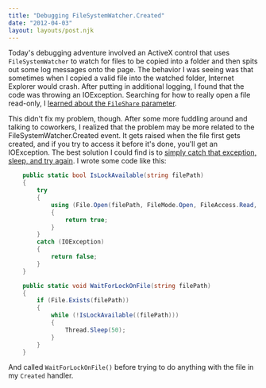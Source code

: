 ```yaml
---
title: "Debugging FileSystemWatcher.Created"
date: "2012-04-03"
layout: layouts/post.njk
---
```


Today's debugging adventure involved an ActiveX control that uses `FileSystemWatcher` to watch for files to be copied into a folder and then spits out some log messages onto the page. The behavior I was seeing was that sometimes when I copied a valid file into the watched folder, Internet Explorer would crash. After putting in additional logging, I found that the code was throwing an IOException. Searching for how to really open a file read-only, I [learned about the `FileShare` parameter](http://aautar.digital-radiation.com/blog/?p=1292).

This didn't fix my problem, though. After some more fuddling around and talking to coworkers, I realized that the problem may be more related to the FileSystemWatcher.Created event. It gets raised when the file first gets created, and if you try to access it before it's done, you'll get an IOException. The best solution I could find is to [simply catch that exception, sleep, and try again](http://bloggingabout.net/blogs/jschreuder/archive/2006/07/06/12886.aspx). I wrote some code like this:

```csharp
    public static bool IsLockAvailable(string filePath)
    {
        try
        {
            using (File.Open(filePath, FileMode.Open, FileAccess.Read, FileShare.ReadWrite))
            {
                return true;
            }
        }
        catch (IOException)
        {
            return false;
        }
    }

    public static void WaitForLockOnFile(string filePath)
    {
        if (File.Exists(filePath))
        {
            while (!IsLockAvailable((filePath)))
            {
                Thread.Sleep(50);
            }
        }
    }
```

And called `WaitForLockOnFile()` before trying to do anything with the file in my `Created` handler.

